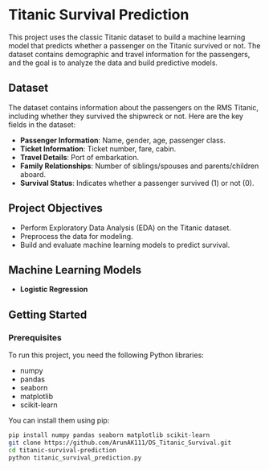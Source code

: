 # Titanic Survival Prediction

This project uses the classic Titanic dataset to build a machine learning model that predicts whether a passenger on the Titanic survived or not. The dataset contains demographic and travel information for the passengers, and the goal is to analyze the data and build predictive models.

## Dataset

The dataset contains information about the passengers on the RMS Titanic, including whether they survived the shipwreck or not. Here are the key fields in the dataset:

- **Passenger Information**: Name, gender, age, passenger class.
- **Ticket Information**: Ticket number, fare, cabin.
- **Travel Details**: Port of embarkation.
- **Family Relationships**: Number of siblings/spouses and parents/children aboard.
- **Survival Status**: Indicates whether a passenger survived (1) or not (0).

## Project Objectives

- Perform Exploratory Data Analysis (EDA) on the Titanic dataset.
- Preprocess the data for modeling.
- Build and evaluate machine learning models to predict survival.

## Machine Learning Models

- **Logistic Regression**

## Getting Started

### Prerequisites

To run this project, you need the following Python libraries:

- numpy
- pandas
- seaborn
- matplotlib
- scikit-learn

You can install them using pip:

```bash
pip install numpy pandas seaborn matplotlib scikit-learn
git clone https://github.com/ArunAK111/DS_Titanic_Survival.git
cd titanic-survival-prediction
python titanic_survival_prediction.py
```
